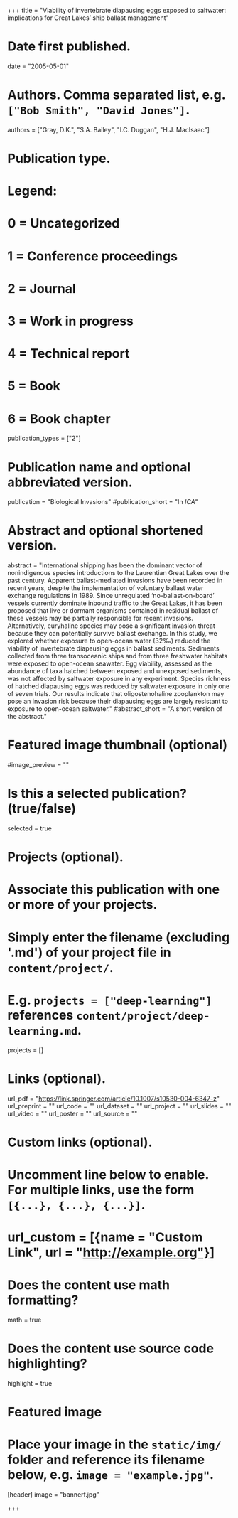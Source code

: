 +++
title = "Viability of invertebrate diapausing eggs exposed to saltwater: implications for Great Lakes’ ship ballast management"


# Date first published.
date = "2005-05-01"

# Authors. Comma separated list, e.g. `["Bob Smith", "David Jones"]`.
authors = ["Gray, D.K.", "S.A. Bailey", "I.C. Duggan", "H.J. MacIsaac"]

# Publication type.
# Legend:
# 0 = Uncategorized
# 1 = Conference proceedings
# 2 = Journal
# 3 = Work in progress
# 4 = Technical report
# 5 = Book
# 6 = Book chapter
publication_types = ["2"]

# Publication name and optional abbreviated version.
publication = "Biological Invasions"
#publication_short = "In *ICA*"

# Abstract and optional shortened version.
abstract = "International shipping has been the dominant vector of nonindigenous species introductions to the Laurentian Great Lakes over the past century. Apparent ballast-mediated invasions have been recorded in recent years, despite the implementation of voluntary ballast water exchange regulations in 1989. Since unregulated ‘no-ballast-on-board’ vessels currently dominate inbound traffic to the Great Lakes, it has been proposed that live or dormant organisms contained in residual ballast of these vessels may be partially responsible for recent invasions. Alternatively, euryhaline species may pose a significant invasion threat because they can potentially survive ballast exchange. In this study, we explored whether exposure to open-ocean water (32‰) reduced the viability of invertebrate diapausing eggs in ballast sediments. Sediments collected from three transoceanic ships and from three freshwater habitats were exposed to open-ocean seawater. Egg viability, assessed as the abundance of taxa hatched between exposed and unexposed sediments, was not affected by saltwater exposure in any experiment. Species richness of hatched diapausing eggs was reduced by saltwater exposure in only one of seven trials. Our results indicate that oligostenohaline zooplankton may pose an invasion risk because their diapausing eggs are largely resistant to exposure to open-ocean saltwater."
#abstract_short = "A short version of the abstract."

# Featured image thumbnail (optional)
#image_preview = ""

# Is this a selected publication? (true/false)
selected = true

# Projects (optional).
#   Associate this publication with one or more of your projects.
#   Simply enter the filename (excluding '.md') of your project file in `content/project/`.
#   E.g. `projects = ["deep-learning"]` references `content/project/deep-learning.md`.
projects = []

# Links (optional).
url_pdf = "https://link.springer.com/article/10.1007/s10530-004-6347-z"
url_preprint = ""
url_code = ""
url_dataset = ""
url_project = ""
url_slides = ""
url_video = ""
url_poster = ""
url_source = ""

# Custom links (optional).
#   Uncomment line below to enable. For multiple links, use the form `[{...}, {...}, {...}]`.
# url_custom = [{name = "Custom Link", url = "http://example.org"}]

# Does the content use math formatting?
math = true

# Does the content use source code highlighting?
highlight = true

# Featured image
# Place your image in the `static/img/` folder and reference its filename below, e.g. `image = "example.jpg"`.
[header]
image = "bannerf.jpg"

+++
